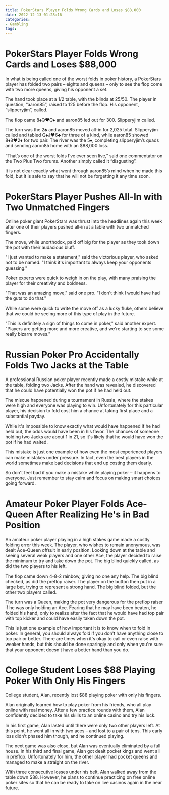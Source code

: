 ```yaml
---
title: PokerStars Player Folds Wrong Cards and Loses $88,000
date: 2022-12-13 01:28:16
categories:
- Gambling
tags:
---
```



#  PokerStars Player Folds Wrong Cards and Loses $88,000

In what is being called one of the worst folds in poker history, a PokerStars player has folded two pairs – eights and queens – only to see the flop come with two more queens, giving his opponent a set.

The hand took place at a $1/$2 table, with the blinds at 25/50. The player in question, “aaron85”, raised to 125 before the flop. His opponent, “slipperyjim”, called.

The flop came 8♠Q♥Q♦ and aaron85 led out for 300. Slipperyjim called.

The turn was the 2♣ and aaron85 moved all-in for 2,025 total. Slipperyjim called and tabled Q♠J♥6♣ for three of a kind, while aaron85 showed 8♦8♥2♦ for two pair. The river was the 5♦, completing slipperyjim’s quads and sending aaron85 home with an $88,000 loss.

“That’s one of the worst folds I’ve ever seen live,” said one commentator on the Two Plus Two forums. Another simply called it “disgusting”.

It is not clear exactly what went through aaron85’s mind when he made this fold, but it is safe to say that he will not be forgetting it any time soon.

#  PokerStars Player Pushes All-In with Two Unmatched Fingers

Online poker giant PokerStars was thrust into the headlines again this week after one of their players pushed all-in at a table with two unmatched fingers.

The move, while unorthodox, paid off big for the player as they took down the pot with their audacious bluff.

"I just wanted to make a statement," said the victorious player, who asked not to be named. "I think it's important to always keep your opponents guessing."

 Poker experts were quick to weigh in on the play, with many praising the player for their creativity and boldness.

"That was an amazing move," said one pro. "I don't think I would have had the guts to do that."

While some were quick to write the move off as a lucky fluke, others believe that we could be seeing more of this type of play in the future.

"This is definitely a sign of things to come in poker," said another expert. "Players are getting more and more creative, and we're starting to see some really bizarre moves."

#  Russian Poker Pro Accidentally Folds Two Jacks at the Table

A professional Russian poker player recently made a costly mistake while at the table, folding two Jacks. After the hand was revealed, he discovered that he could have potentially won the pot if he had held out.

The miscue happened during a tournament in Russia, where the stakes were high and everyone was playing to win. Unfortunately for this particular player, his decision to fold cost him a chance at taking first place and a substantial payday.

While it's impossible to know exactly what would have happened if he had held out, the odds would have been in his favor. The chances of someone holding two Jacks are about 1 in 21, so it's likely that he would have won the pot if he had waited.

This mistake is just one example of how even the most experienced players can make mistakes under pressure. In fact, even the best players in the world sometimes make bad decisions that end up costing them dearly.

So don't feel bad if you make a mistake while playing poker – it happens to everyone. Just remember to stay calm and focus on making smart choices going forward.

#  Amateur Poker Player Folds Ace-Queen After Realizing He's in Bad Position

An amateur poker player playing in a high stakes game made a costly folding error this week.  The player, who wishes to remain anonymous, was dealt Ace-Queen offsuit in early position. Looking down at the table and seeing several weak players and one other Ace, the player decided to raise the minimum to try and take down the pot. The big blind quickly called, as did the two players to his left.

The flop came down 4-8-2 rainbow, giving no one any help. The big blind checked, as did the preflop raiser. The player on the button then put in a large bet, trying to represent a strong hand. The big blind folded, but the other two players called.

The turn was a Queen, making the pot very dangerous for the preflop raiser if he was only holding an Ace. Fearing that he may have been beaten, he folded his hand, only to realize after the fact that he would have had top pair with top kicker and could have easily taken down the pot.

This is just one example of how important it is to know when to fold in poker. In general, you should always fold if you don't have anything close to top pair or better. There are times when it's okay to call or even raise with weaker hands, but this should be done sparingly and only when you're sure that your opponent doesn't have a better hand than you do.

#  College Student Loses $88 Playing Poker With Only His Fingers

College student, Alan, recently lost $88 playing poker with only his fingers.

Alan originally learned how to play poker from his friends, who all play online with real money. After a few practice rounds with them, Alan confidently decided to take his skills to an online casino and try his luck.

In his first game, Alan lasted until there were only two other players left. At this point, he went all in with two aces – and lost to a pair of tens. This early loss didn’t phased him though, and he continued playing.

The next game was also close, but Alan was eventually eliminated by a full house. In his third and final game, Alan got dealt pocket kings and went all in preflop. Unfortunately for him, the other player had pocket queens and managed to make a straight on the river.

With three consecutive losses under his belt, Alan walked away from the table down $88. However, he plans to continue practicing on free online poker sites so that he can be ready to take on live casinos again in the near future.